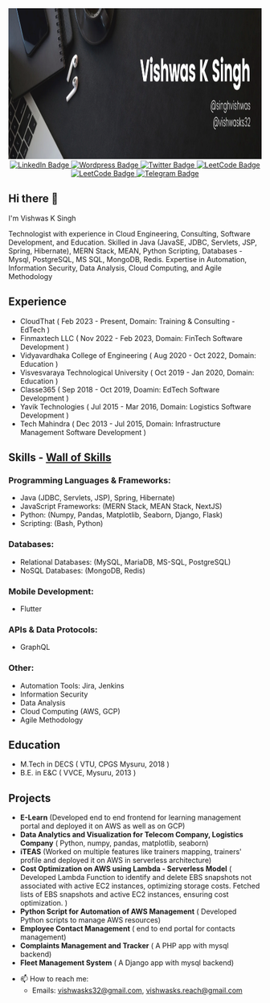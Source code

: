 <div id="header" align="center">
  <div align="center">
  <img src="https://github.com/vishwasks32/vishwasks32/blob/main/Black%20Minimal%20Motivation%20Quote%20LinkedIn%20Banner.png" width="750" height="300"/>
</div>
    <div id="badges">
  <a href="https://www.linkedin.com/in/singhvishwas/">
    <img src="https://img.shields.io/badge/LinkedIn-blue?style=for-the-badge&logo=linkedin&logoColor=white" alt="LinkedIn Badge"/>
  </a>
  <a href="https://singhvishwas.wordpress.com/">
    <img src="https://img.shields.io/badge/WordPress-blue?style=for-the-badge&logo=wordpress&logoColor=white" alt="Wordpress Badge"/>
  </a>
  <a href="https://x.com/vishwasks32">
    <img src="https://img.shields.io/badge/Twitter-blue?style=for-the-badge&logo=x&logoColor=white" alt="Twitter Badge"/>
  </a>
  <a href="https://leetcode.com/u/vishwasks32/">
    <img src="https://img.shields.io/badge/LeetCode-blue?style=for-the-badge&logo=leetcode&logoColor=white" alt="LeetCode Badge"/>
  </a>
  <a href="https://www.geeksforgeeks.org/user/vishwasksingh/">
    <img src="https://img.shields.io/badge/Geeksforgeeks-blue?style=for-the-badge&logo=geeksforgeeks&logoColor=white" alt="LeetCode Badge"/>
  </a>
  <a href="https://t.me/singhvishwas">
    <img src="https://img.shields.io/badge/Telegram-blue?style=for-the-badge&logo=telegram&logoColor=white" alt="Telegram Badge"/>
  </a>
</div>

</div>

## Hi there 👋    

I'm Vishwas K Singh

Technologist with experience in Cloud Engineering, Consulting, Software Development, and Education.
Skilled in Java (JavaSE, JDBC, Servlets, JSP, Spring, Hibernate), MERN Stack, MEAN, Python Scripting, Databases - Mysql, PostgreSQL, MS SQL, MongoDB, Redis.
Expertise in Automation, Information Security, Data Analysis, Cloud Computing, and Agile Methodology

## Experience
* CloudThat ( Feb 2023 - Present, Domain: Training & Consulting - EdTech )
* Finmaxtech LLC ( Nov 2022 - Feb 2023, Domain: FinTech Software Development )
* Vidyavardhaka College of Engineering ( Aug 2020 - Oct 2022, Domain: Education )
* Visvesvaraya Technological University ( Oct 2019 - Jan 2020, Domain: Education )
* Classe365 ( Sep 2018 - Oct 2019, Doamin: EdTech Software Development )
* Yavik Technologies ( Jul 2015 - Mar 2016, Domain: Logistics Software Development )
* Tech Mahindra ( Dec 2013 - Jul 2015, Domain: Infrastructure Management Software Development )

## Skills - [Wall of Skills](http://vishwebassets.s3-website-us-east-1.amazonaws.com/)
### Programming Languages & Frameworks:
* Java (JDBC, Servlets, JSP), Spring, Hibernate)
* JavaScript Frameworks: (MERN Stack, MEAN Stack, NextJS)
* Python: (Numpy, Pandas, Matplotlib, Seaborn, Django, Flask)
* Scripting: (Bash, Python)
### Databases:
* Relational Databases: (MySQL, MariaDB, MS-SQL, PostgreSQL)
* NoSQL Databases: (MongoDB, Redis)
### Mobile Development:
* Flutter
### APIs & Data Protocols:
* GraphQL
### Other:
* Automation Tools: Jira, Jenkins
* Information Security
* Data Analysis
* Cloud Computing (AWS, GCP)
* Agile Methodology

## Education
* M.Tech in DECS ( VTU, CPGS Mysuru, 2018 )
* B.E. in E&C ( VVCE, Mysuru, 2013 )

## Projects
* __E-Learn__ (Developed end to end frontend for learning management portal and deployed it on AWS as well as on GCP)
* __Data Analytics and Visualization for Telecom Company, Logistics Company__ ( Python, numpy, pandas, matplotlib, seaborn)
* __iTEAS__ (Worked on multiple features like trainers mapping, trainers' profile and deployed it on AWS in serverless architecture)​
* __Cost Optimization on AWS using Lambda - Serverless Model__ ( Developed Lambda Function to identify and delete EBS snapshots not associated with active EC2 instances, optimizing storage costs. Fetched lists of EBS snapshots and active EC2 instances, ensuring cost optimization. )
* __Python Script for Automation of AWS Management__ ( Developed Python scripts to manage AWS resources)
* __Employee Contact Management__ ( end to end portal for contacts management)
* __Complaints Management and Tracker__ ( A PHP app with mysql backend)
* __Fleet Management System__ ( A Django app with mysql backend)

- 📫 How to reach me:
  - Emails: vishwasks32@gmail.com, vishwasks.reach@gmail.com
<!--
**vishwasks32/vishwasks32** is a ✨ _special_ ✨ repository because its `README.md` (this file) appears on your GitHub profile.

Here are some ideas to get you started:

- 🔭 I’m currently working on ...
- 🌱 I’m currently learning ...
- 👯 I’m looking to collaborate on ...
- 🤔 I’m looking for help with ...
- 💬 Ask me about ...
- 📫 How to reach me: ...
- 😄 Pronouns: ...
- ⚡ Fun fact: ...
-->
